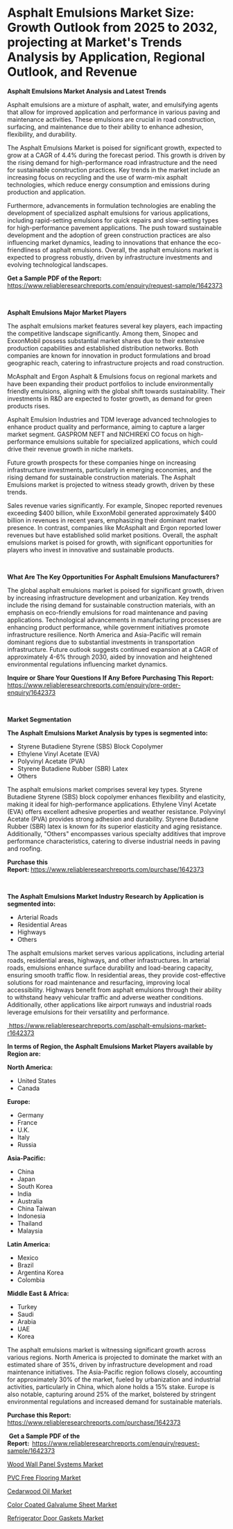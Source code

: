 <p><h1>Asphalt Emulsions Market Size: Growth Outlook from 2025 to 2032, projecting at Market's Trends Analysis by Application, Regional Outlook, and Revenue</h1></p><p><strong>Asphalt Emulsions Market Analysis and Latest Trends</strong></p>
<p><p>Asphalt emulsions are a mixture of asphalt, water, and emulsifying agents that allow for improved application and performance in various paving and maintenance activities. These emulsions are crucial in road construction, surfacing, and maintenance due to their ability to enhance adhesion, flexibility, and durability.</p><p>The Asphalt Emulsions Market is poised for significant growth, expected to grow at a CAGR of 4.4% during the forecast period. This growth is driven by the rising demand for high-performance road infrastructure and the need for sustainable construction practices. Key trends in the market include an increasing focus on recycling and the use of warm-mix asphalt technologies, which reduce energy consumption and emissions during production and application. </p><p>Furthermore, advancements in formulation technologies are enabling the development of specialized asphalt emulsions for various applications, including rapid-setting emulsions for quick repairs and slow-setting types for high-performance pavement applications. The push toward sustainable development and the adoption of green construction practices are also influencing market dynamics, leading to innovations that enhance the eco-friendliness of asphalt emulsions. Overall, the asphalt emulsions market is expected to progress robustly, driven by infrastructure investments and evolving technological landscapes.</p></p>
<p><strong>Get a Sample PDF of the Report:&nbsp;</strong> <a href="https://www.reliableresearchreports.com/enquiry/request-sample/1642373?utm_campaign=36&utm_medium=2&utm_source=Github&utm_content=ia&utm_term=30012025&utm_id=asphalt-emulsions">https://www.reliableresearchreports.com/enquiry/request-sample/1642373</a></p>
<p>&nbsp;</p>
<p><strong>Asphalt Emulsions Major Market Players</strong></p>
<p><p>The asphalt emulsions market features several key players, each impacting the competitive landscape significantly. Among them, Sinopec and ExxonMobil possess substantial market shares due to their extensive production capabilities and established distribution networks. Both companies are known for innovation in product formulations and broad geographic reach, catering to infrastructure projects and road construction.</p><p>McAsphalt and Ergon Asphalt & Emulsions focus on regional markets and have been expanding their product portfolios to include environmentally friendly emulsions, aligning with the global shift towards sustainability. Their investments in R&D are expected to foster growth, as demand for green products rises.</p><p>Asphalt Emulsion Industries and TDM leverage advanced technologies to enhance product quality and performance, aiming to capture a larger market segment. GASPROM NEFT and NICHIREKI CO focus on high-performance emulsions suitable for specialized applications, which could drive their revenue growth in niche markets.</p><p>Future growth prospects for these companies hinge on increasing infrastructure investments, particularly in emerging economies, and the rising demand for sustainable construction materials. The Asphalt Emulsions market is projected to witness steady growth, driven by these trends.</p><p>Sales revenue varies significantly. For example, Sinopec reported revenues exceeding $400 billion, while ExxonMobil generated approximately $400 billion in revenues in recent years, emphasizing their dominant market presence. In contrast, companies like McAsphalt and Ergon reported lower revenues but have established solid market positions. Overall, the asphalt emulsions market is poised for growth, with significant opportunities for players who invest in innovative and sustainable products.</p></p>
<p>&nbsp;</p>
<p><strong>What Are The Key Opportunities For Asphalt Emulsions Manufacturers?</strong></p>
<p><p>The global asphalt emulsions market is poised for significant growth, driven by increasing infrastructure development and urbanization. Key trends include the rising demand for sustainable construction materials, with an emphasis on eco-friendly emulsions for road maintenance and paving applications. Technological advancements in manufacturing processes are enhancing product performance, while government initiatives promote infrastructure resilience. North America and Asia-Pacific will remain dominant regions due to substantial investments in transportation infrastructure. Future outlook suggests continued expansion at a CAGR of approximately 4-6% through 2030, aided by innovation and heightened environmental regulations influencing market dynamics.</p></p>
<p><strong>Inquire or Share Your Questions If Any Before Purchasing This Report:</strong> <a href="https://www.reliableresearchreports.com/enquiry/pre-order-enquiry/1642373?utm_campaign=36&utm_medium=2&utm_source=Github&utm_content=ia&utm_term=30012025&utm_id=asphalt-emulsions">https://www.reliableresearchreports.com/enquiry/pre-order-enquiry/1642373</a></p>
<p>&nbsp;</p>
<p><strong>Market Segmentation</strong></p>
<p><strong>The Asphalt Emulsions Market Analysis by types is segmented into:</strong></p>
<p><ul><li>Styrene Butadiene Styrene (SBS) Block Copolymer</li><li>Ethylene Vinyl Acetate (EVA)</li><li>Polyvinyl Acetate (PVA)</li><li>Styrene Butadiene Rubber (SBR) Latex</li><li>Others</li></ul></p>
<p><p>The asphalt emulsions market comprises several key types. Styrene Butadiene Styrene (SBS) block copolymer enhances flexibility and elasticity, making it ideal for high-performance applications. Ethylene Vinyl Acetate (EVA) offers excellent adhesive properties and weather resistance. Polyvinyl Acetate (PVA) provides strong adhesion and durability. Styrene Butadiene Rubber (SBR) latex is known for its superior elasticity and aging resistance. Additionally, "Others" encompasses various specialty additives that improve performance characteristics, catering to diverse industrial needs in paving and roofing.</p></p>
<p><strong>Purchase this Report:&nbsp;</strong><a href="https://www.reliableresearchreports.com/purchase/1642373?utm_campaign=36&utm_medium=2&utm_source=Github&utm_content=ia&utm_term=30012025&utm_id=asphalt-emulsions">https://www.reliableresearchreports.com/purchase/1642373</a></p>
<p>&nbsp;</p>
<p><strong>The Asphalt Emulsions Market Industry Research by Application is segmented into:</strong></p>
<p><ul><li>Arterial Roads</li><li>Residential Areas</li><li>Highways</li><li>Others</li></ul></p>
<p><p>The asphalt emulsions market serves various applications, including arterial roads, residential areas, highways, and other infrastructures. In arterial roads, emulsions enhance surface durability and load-bearing capacity, ensuring smooth traffic flow. In residential areas, they provide cost-effective solutions for road maintenance and resurfacing, improving local accessibility. Highways benefit from asphalt emulsions through their ability to withstand heavy vehicular traffic and adverse weather conditions. Additionally, other applications like airport runways and industrial roads leverage emulsions for their versatility and performance.</p></p>
<p><a href="https://www.reliableresearchreports.com/asphalt-emulsions-market-r1642373?utm_campaign=36&utm_medium=2&utm_source=Github&utm_content=ia&utm_term=30012025&utm_id=asphalt-emulsions">&nbsp;https://www.reliableresearchreports.com/asphalt-emulsions-market-r1642373</a></p>
<p><strong>In terms of Region, the Asphalt Emulsions Market Players available by Region are:</strong></p>
<p>
    <p> <strong> North America: </strong>
        <ul>
            <li>United States</li>
            <li>Canada</li>
        </ul>
        </p> 
    <p> <strong> Europe: </strong>
        <ul>
            <li>Germany</li>
            <li>France</li>
            <li>U.K.</li>
            <li>Italy</li>
            <li>Russia</li>
        </ul>
        </p> 
    <p> <strong> Asia-Pacific: </strong>
        <ul>
            <li>China</li>
            <li>Japan</li>
            <li>South Korea</li>
            <li>India</li>
            <li>Australia</li>
            <li>China Taiwan</li>
            <li>Indonesia</li>
            <li>Thailand</li>
            <li>Malaysia</li>
        </ul>
        </p> 
    <p> <strong> Latin America: </strong>
        <ul>
            <li>Mexico</li>
            <li>Brazil</li>
            <li>Argentina Korea</li>
            <li>Colombia</li>
        </ul>
        </p> 
    <p> <strong> Middle East & Africa: </strong>
        <ul>
            <li>Turkey</li>
            <li>Saudi</li>
            <li>Arabia</li>
            <li>UAE</li>
            <li>Korea</li>
        </ul>
    </p>
    </p>
<p><p>The asphalt emulsions market is witnessing significant growth across various regions. North America is projected to dominate the market with an estimated share of 35%, driven by infrastructure development and road maintenance initiatives. The Asia-Pacific region follows closely, accounting for approximately 30% of the market, fueled by urbanization and industrial activities, particularly in China, which alone holds a 15% stake. Europe is also notable, capturing around 25% of the market, bolstered by stringent environmental regulations and increased demand for sustainable materials.</p></p>
<p><strong>Purchase this Report: </strong><a href="https://www.reliableresearchreports.com/purchase/1642373?utm_campaign=36&utm_medium=2&utm_source=Github&utm_content=ia&utm_term=30012025&utm_id=asphalt-emulsions">https://www.reliableresearchreports.com/purchase/1642373</a></p>
<p>&nbsp;<strong>Get a Sample PDF of the Report:&nbsp;&nbsp;</strong><a href="https://www.reliableresearchreports.com/enquiry/request-sample/1642373?utm_campaign=36&utm_medium=2&utm_source=Github&utm_content=ia&utm_term=30012025&utm_id=asphalt-emulsions">https://www.reliableresearchreports.com/enquiry/request-sample/1642373</a></p>
<p><strong></strong></p>
<p><p><a href="https://github.com/rodinayygacklezi/Market-Research-Report-List-1/blob/main/wood-wall-panel-systems-market.md?utm_campaign=36&utm_medium=2&utm_source=Github&utm_content=ia&utm_term=30012025&utm_id=asphalt-emulsions">Wood Wall Panel Systems Market</a></p><p><a href="https://github.com/antonioc6hal/Market-Research-Report-List-1/blob/main/pvc-free-flooring-market.md?utm_campaign=36&utm_medium=2&utm_source=Github&utm_content=ia&utm_term=30012025&utm_id=asphalt-emulsions">PVC Free Flooring Market</a></p><p><a href="https://github.com/flnordan65e0/Market-Research-Report-List-1/blob/main/cedarwood-oil-market.md?utm_campaign=36&utm_medium=2&utm_source=Github&utm_content=ia&utm_term=30012025&utm_id=asphalt-emulsions">Cedarwood Oil Market</a></p><p><a href="https://github.com/hammelximalschid/Market-Research-Report-List-1/blob/main/color-coated-galvalume-sheet-market.md?utm_campaign=36&utm_medium=2&utm_source=Github&utm_content=ia&utm_term=30012025&utm_id=asphalt-emulsions">Color Coated Galvalume Sheet Market</a></p><p><a href="https://github.com/osbornrdaflalo/Market-Research-Report-List-1/blob/main/refrigerator-door-gaskets-market.md?utm_campaign=36&utm_medium=2&utm_source=Github&utm_content=ia&utm_term=30012025&utm_id=asphalt-emulsions">Refrigerator Door Gaskets Market</a></p></p>